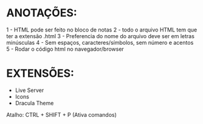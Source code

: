 # ANOTAÇÕES:
1 - HTML pode ser feito no bloco de notas
2 - todo o arquivo HTML tem que ter a extensão .html
3 - Preferencia do nome do arquivo deve ser em letras minúsculas
4 - Sem espaços, caracteres/símbolos, sem número e acentos
5 - Rodar o código html no navegador/browser

# EXTENSÕES:
- Live Server
- Icons
- Dracula Theme

Atalho: CTRL + SHIFT + P (Ativa comandos)                                                   